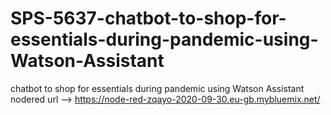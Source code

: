 # SPS-5637-chatbot-to-shop-for-essentials-during-pandemic-using-Watson-Assistant
chatbot to shop for essentials during pandemic using Watson Assistant
nodered url --> https://node-red-zqayo-2020-09-30.eu-gb.mybluemix.net/
